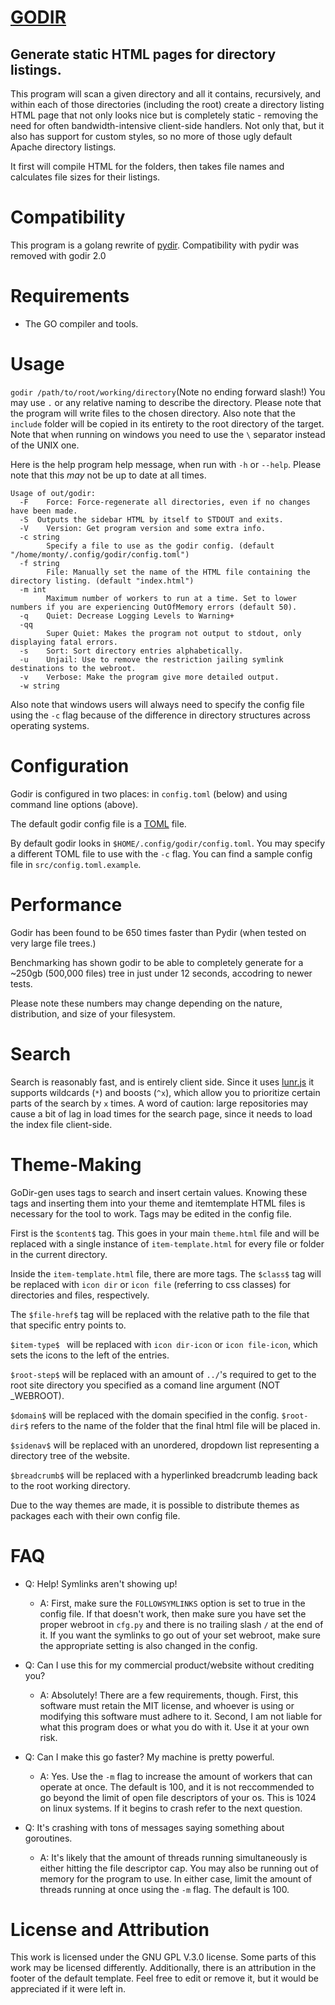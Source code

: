 # [GODIR](https://github.com/montessquio/godir)

## Generate static HTML pages for directory listings.

This program will scan a given directory and all it contains, recursively, and within each of those directories (including the root) create a directory listing HTML page that not only looks nice but is completely static - removing the need for often bandwidth-intensive client-side handlers. Not only that, but it also has support for custom styles, so no more of those ugly default Apache directory listings.

It first will compile HTML for the folders, then takes file names and calculates file sizes for their listings.

# Compatibility

This program is a golang rewrite of [pydir](https://github.com/montessquio/pydir). Compatibility with pydir was removed with godir 2.0

# Requirements
 - The GO compiler and tools.

# Usage

`godir /path/to/root/working/directory`(Note no ending forward slash!) You may use `.` or any relative naming to describe the directory. Please note that the program will write files to the chosen directory. Also note that the `include` folder will be copied in its entirety to the root directory of the target. Note that when running on windows you need to use the `\` separator instead of the UNIX one.

Here is the help program help message, when run with `-h` or `--help`. Please note that this *may* not be up to date at all times.

```
Usage of out/godir:
  -F	Force: Force-regenerate all directories, even if no changes have been made.
  -S  Outputs the sidebar HTML by itself to STDOUT and exits.
  -V	Version: Get program version and some extra info.
  -c string
    	Specify a file to use as the godir config. (default "/home/monty/.config/godir/config.toml")
  -f string
    	File: Manually set the name of the HTML file containing the directory listing. (default "index.html")
  -m int
    	Maximum number of workers to run at a time. Set to lower numbers if you are experiencing OutOfMemory errors (default 50).
  -q	Quiet: Decrease Logging Levels to Warning+
  -qq
    	Super Quiet: Makes the program not output to stdout, only displaying fatal errors.
  -s	Sort: Sort directory entries alphabetically.
  -u	Unjail: Use to remove the restriction jailing symlink destinations to the webroot.
  -v	Verbose: Make the program give more detailed output.
  -w string
```

Also note that windows users will always need to specify the config file using the `-c` flag because of the difference in directory structures across operating systems.

# Configuration

Godir is configured in two places: in `config.toml` (below) and using command line options (above).


The default godir config file is a [TOML](https://github.com/toml-lang/toml) file.

By default godir looks in `$HOME/.config/godir/config.toml`. You may specify a different TOML file to use with the `-c` flag. You can find a sample config file in `src/config.toml.example`.

# Performance
Godir has been found to be 650 times faster than Pydir (when tested on very large file trees.)

Benchmarking has shown godir to be able to completely generate for a ~250gb (500,000 files) tree in just under 12 seconds, accodring to newer tests.

Please note these numbers may change depending on the nature, distribution, and size of your filesystem.

# Search
Search is reasonably fast, and is entirely client side. Since it uses [lunr.js](https://lunrjs.com) it supports wildcards (`*`) and boosts (`^x`), which allow you to prioritize certain parts of the search by `x` times. A word of caution: large repositories may cause a bit of lag in load times for the search page, since it needs to load the index file client-side.

# Theme-Making
GoDir-gen uses tags to search and insert certain values. Knowing these tags and inserting them into your theme and itemtemplate HTML files is necessary for the tool to work. Tags may be edited in the config file.

First is the `$content$` tag. This goes in your main `theme.html` file and will be replaced with a single instance of `item-template.html` for every file or folder in the current directory.

Inside the `item-template.html` file, there are more tags. The `$class$` tag will be replaced with `icon dir` or `icon file` (referring to css classes) for directories and files, respectively.

The `$file-href$` tag will be replaced with the relative path to the file that that specific entry points to.

`$item-type$ ` will be replaced with `icon dir-icon` or `icon file-icon`, which sets the icons to the left of the entries.

`$root-step$` will be replaced with an amount of `../`'s required to get to the root site directory you specified as a comand line argument (NOT \_WEBROOT).

`$domain$` will be replaced with the domain specified in the config. `$root-dir$` refers to the name of the folder that the final html file will be placed in.

`$sidenav$` will be replaced with an unordered, dropdown list representing a directory tree of the website.

`$breadcrumb$` will be replaced with a hyperlinked breadcrumb leading back to the root working directory.

Due to the way themes are made, it is possible to distribute themes as packages each with their own config file.

# FAQ
- Q: Help! Symlinks aren't showing up!
  - A: First, make sure the `FOLLOWSYMLINKS` option is set to true in the config file. If that doesn't work, then make sure you have set the proper webroot in `cfg.py` and there is no trailing slash `/` at the end of it. If you want the symlinks to go out of your set webroot, make sure the appropriate setting is also changed in the config.

- Q: Can I use this for my commercial product/website without crediting you?
  - A: Absolutely! There are a few requirements, though. First, this software must retain the MIT license, and whoever is using or modifying this software must adhere to it. Second, I am not liable for what this program does or what you do with it. Use it at your own risk.

- Q: Can I make this go faster? My machine is pretty powerful.
  - A: Yes. Use the `-m` flag to increase the amount of workers that can operate at once. The default is 100, and it is not reccommended to go beyond the limit of open file descriptors of your os. This is 1024 on linux systems. If it begins to crash refer to the next question.
  
- Q: It's crashing with tons of messages saying something about goroutines.
  - A: It's likely that the amount of threads running simultaneously is either hitting the file descriptor cap. You may also be running out of memory for the program to use. In either case, limit the amount of threads running at once using the `-m` flag. The default is 100.

# License and Attribution
This work is licensed under the GNU GPL V.3.0 license. Some parts of this work may be licensed differently.
Additionally, there is an attribution in the footer of the default template. Feel free to edit or remove it, but it would be appreciated if it were left in.
